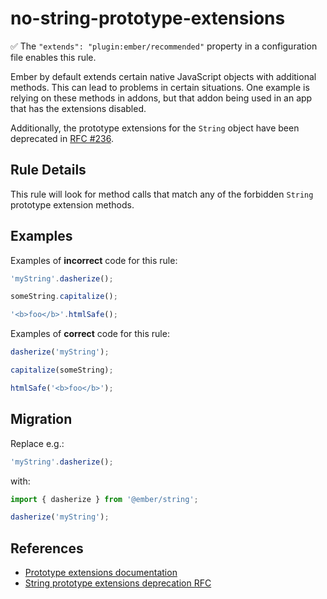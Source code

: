 # no-string-prototype-extensions

✅ The `"extends": "plugin:ember/recommended"` property in a configuration file enables this rule.

Ember by default extends certain native JavaScript objects with additional
methods. This can lead to problems in certain situations. One example is relying
on these methods in addons, but that addon being used in an app that has the
extensions disabled.

Additionally, the prototype extensions for the `String` object have been
deprecated in [RFC #236](http://emberjs.github.io/rfcs/0236-deprecation-ember-string.html).

## Rule Details

This rule will look for method calls that match any of the forbidden `String`
prototype extension methods.

## Examples

Examples of **incorrect** code for this rule:

```js
'myString'.dasherize();
```

```js
someString.capitalize();
```

```js
'<b>foo</b>'.htmlSafe();
```

Examples of **correct** code for this rule:

```js
dasherize('myString');
```

```js
capitalize(someString);
```

```js
htmlSafe('<b>foo</b>');
```

## Migration

Replace e.g.:

```js
'myString'.dasherize();
```

with:

```js
import { dasherize } from '@ember/string';

dasherize('myString');
```

## References

* [Prototype extensions documentation](https://guides.emberjs.com/release/configuring-ember/disabling-prototype-extensions/)
* [String prototype extensions deprecation RFC](http://emberjs.github.io/rfcs/0236-deprecation-ember-string.html#string-prototype-extensions)

